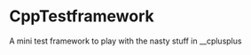 CppTestframework
================

A mini test framework to play with the nasty stuff in __cplusplus
